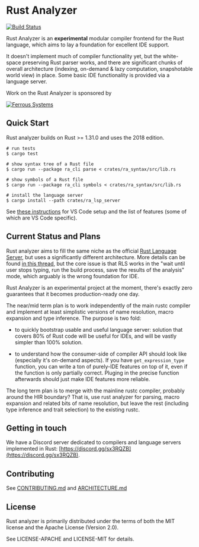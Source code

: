# Rust Analyzer

[![Build Status](https://travis-ci.org/rust-analyzer/rust-analyzer.svg?branch=master)](https://travis-ci.org/rust-analyzer/rust-analyzer)

Rust Analyzer is an **experimental** modular compiler frontend for the Rust
language, which aims to lay a foundation for excellent IDE support.

It doesn't implement much of compiler functionality yet, but the white-space
preserving Rust parser works, and there are significant chunks of overall
architecture (indexing, on-demand & lazy computation, snapshotable world view)
in place. Some basic IDE functionality is provided via a language server.

Work on the Rust Analyzer is sponsored by

[![Ferrous Systems](https://ferrous-systems.com/images/ferrous-logo-text.svg)](https://ferrous-systems.com/)


## Quick Start

Rust analyzer builds on Rust >= 1.31.0 and uses the 2018 edition.

```
# run tests
$ cargo test

# show syntax tree of a Rust file
$ cargo run --package ra_cli parse < crates/ra_syntax/src/lib.rs

# show symbols of a Rust file
$ cargo run --package ra_cli symbols < crates/ra_syntax/src/lib.rs

# install the language server
$ cargo install --path crates/ra_lsp_server
```

See [these instructions](./editors/README.md) for VS Code setup and the list of
features (some of which are VS Code specific).

## Current Status and Plans

Rust analyzer aims to fill the same niche as the official [Rust Language
Server](https://github.com/rust-lang-nursery/rls), but uses a significantly
different architecture. More details can be found [in this
thread](https://internals.rust-lang.org/t/2019-strategy-for-rustc-and-the-rls/8361),
but the core issue is that RLS works in the "wait until user stops typing, run
the build process, save the results of the analysis" mode, which arguably is the
wrong foundation for IDE.

Rust Analyzer is an experimental project at the moment, there's exactly zero
guarantees that it becomes production-ready one day.

The near/mid term plan is to work independently of the main rustc compiler and
implement at least simplistic versions of name resolution, macro expansion and
type inference. The purpose is two fold:

* to quickly bootstrap usable and useful language server: solution that covers
  80% of Rust code will be useful for IDEs, and will be vastly simpler than 100%
  solution.

* to understand how the consumer-side of compiler API should look like
  (especially it's on-demand aspects). If you have `get_expression_type`
  function, you can write a ton of purely-IDE features on top of it, even if the
  function is only partially correct. Pluging in the precise function afterwards
  should just make IDE features more reliable.

The long term plan is to merge with the mainline rustc compiler, probably around
the HIR boundary? That is, use rust analyzer for parsing, macro expansion and
related bits of name resolution, but leave the rest (including type inference
and trait selection) to the existing rustc.

## Getting in touch

We have a Discord server dedicated to compilers and language servers
implemented in Rust: [https://discord.gg/sx3RQZB](https://discord.gg/sx3RQZB).

## Contributing

See [CONTRIBUTING.md](./CONTRIBUTING.md) and [ARCHITECTURE.md](./ARCHITECTURE.md)


## License

Rust analyzer is primarily distributed under the terms of both the MIT
license and the Apache License (Version 2.0).

See LICENSE-APACHE and LICENSE-MIT for details.
